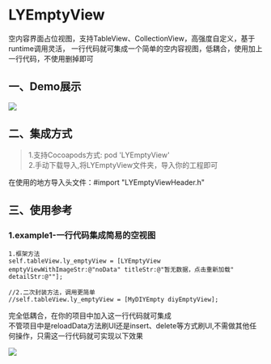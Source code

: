 # LYEmptyView
空内容界面占位视图，支持TableView、CollectionView，高强度自定义，基于runtime调用灵活，
一行代码就可集成一个简单的空内容视图，低耦合，使用加上一行代码，不使用删掉即可

## 一、Demo展示

![](https://github.com/yangli-dev/LYEmptyView/blob/master/images/ImitateOtherApp.png)

## 二、集成方式

> 1.支持Cocoapods方式: pod 'LYEmptyView'<br>
2.手动下载导入,将LYEmptyView文件夹，导入你的工程即可

在使用的地方导入头文件：#import "LYEmptyViewHeader.h"


## 三、使用参考

### 1.example1-一行代码集成简易的空视图

```
1.框架方法
self.tableView.ly_emptyView = [LYEmptyView emptyViewWithImageStr:@"noData" titleStr:@"暂无数据，点击重新加载" detailStr:@""];

//2.二次封装方法，调用更简单
//self.tableView.ly_emptyView = [MyDIYEmpty diyEmptyView];
```
完全低耦合，在你的项目中加入这一行代码就可集成<br>
不管项目中是reloadData方法刷UI还是insert、delete等方式刷UI,不需做其他任何操作，只需这一行代码就可实现以下效果

![](https://github.com/yangli-dev/LYEmptyView/blob/master/images/example1.gif)

